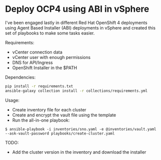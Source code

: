 # Deploy OCP4 using ABI in vSphere
I've been engaged lastly in different Red Hat OpenShift 4 deployments using 
Agent Based Installer (ABI) deployments in vSphere and created this set of 
playbooks to make some tasks easier.

Requirements:
- vCenter connection data
- vCenter user with enough permissions
- DNS for API/Ingress
- OpenShift Installer in the $PATH

Dependencies:
```bash
pip install -r requirements.txt
ansible-galaxy collection install -r collections/requirements.yml
```

Usage:
- Create inventory file for each cluster
- Create and encrypt the vault file using the template
- Run the all-in-one playbook:
```
$ ansible-playbook -i inventories/sno.yaml -e @inventories/vault.yaml --ask-vault-password playbooks/create-cluster.yaml
```

TODO:
- Add the cluster version in the inventory and download the installer

